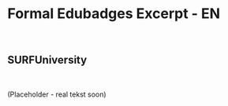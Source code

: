 Formal Edubadges Excerpt - EN
=============================

 

SURFUniversity
--------------

 

(Placeholder - real tekst soon)
